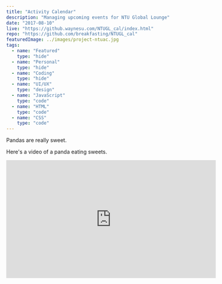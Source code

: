 ```yaml
---
title: "Activity Calendar"
description: "Managing upcoming events for NTU Global Lounge"
date: "2017-08-10"
live: "https://github.waynesu.com/NTUGL_cal/index.html"
repo: "https://github.com/breakfasting/NTUGL_cal"
featuredImage: ../images/project-ntuac.jpg
tags:
  - name: "Featured"
    type: "hide"
  - name: "Personal"
    type: "hide"
  - name: "Coding"
    type: "hide"
  - name: "UI/UX"
    type: "design"
  - name: "JavaScript"
    type: "code"
  - name: "HTML"
    type: "code"
  - name: "CSS"
    type: "code"
---
```


Pandas are really sweet.

Here's a video of a panda eating sweets.

<iframe width="560" height="315" src="https://www.youtube.com/embed/4n0xNbfJLR8" frameborder="0" allowfullscreen></iframe>
